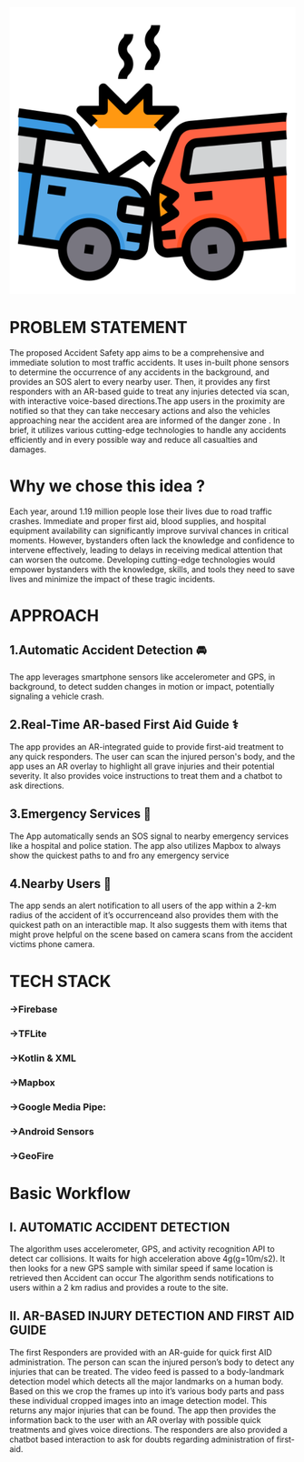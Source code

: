 ![flaticon_accident](/fender-bender.png)
# PROBLEM STATEMENT 
The proposed Accident Safety app aims to be a comprehensive and immediate solution to most traffic accidents. It uses in-built phone sensors to determine the occurrence of any accidents in the background, and provides an SOS alert to every nearby user. Then, it provides any first responders with an AR-based guide to treat any injuries detected via scan, with interactive voice-based directions.The app users in the proximity are notified so that they can take neccesary actions and also the vehicles approaching near the accident area are informed of the danger zone . In brief, it utilizes various cutting-edge technologies to handle any accidents efficiently and in every possible way and reduce all casualties and damages.
# Why we chose this idea ?
Each year, around 1.19 million people lose their lives due to road traffic crashes. Immediate and proper first aid, blood supplies, and hospital equipment availability can significantly improve survival chances in critical moments. However, bystanders often lack the knowledge and confidence to intervene effectively, leading to delays in receiving medical attention that can worsen the outcome. Developing cutting-edge technologies would empower bystanders with the knowledge, skills, and tools they need to save lives and minimize the impact of these tragic incidents.
# APPROACH 
 ## 1.Automatic Accident Detection 🚘
The app leverages smartphone sensors like accelerometer and GPS, in background, to detect sudden changes in motion or impact, potentially signaling a vehicle crash.
 ## 2.Real-Time AR-based First Aid Guide ⚕️
 The app provides an AR-integrated guide to provide first-aid treatment to any quick responders. The user can scan the injured person's body, and the app uses an AR overlay to highlight all grave injuries and their potential severity. It also provides voice instructions to treat them and a chatbot to ask directions.
 ## 3.Emergency Services 🏥
 The App automatically sends an SOS signal to nearby emergency services like a hospital and police station. The app also utilizes Mapbox to always show the quickest paths to and fro any emergency service
 ## 4.Nearby Users 🧍
 The app sends an alert notification to all users of the app within a 2-km radius of the accident of it’s occurrenceand also provides them with the quickest path on an interactible map. It also suggests them with items that might prove helpful on the scene based on camera scans from the accident victims phone camera.  
# TECH STACK 
### ->Firebase
### ->TFLite
### ->Kotlin & XML
### ->Mapbox
### ->Google Media Pipe:
### ->Android Sensors 
### ->GeoFire
# Basic Workflow
## I. AUTOMATIC ACCIDENT DETECTION 
 The algorithm uses accelerometer, GPS, and activity recognition API to detect car collisions.
 It waits for high acceleration above 4g(g=10m/s2).
 It then looks for a new GPS sample with similar speed if same location is  retrieved then Accident can occur
 The algorithm sends notifications to users within a 2 km radius and provides a route to the site.
## II. AR-BASED INJURY DETECTION AND FIRST AID GUIDE 
The first Responders are provided with an AR-guide for quick first AID administration.
The person can scan the injured person’s body to  detect any injuries that can be treated.
The video feed is passed to a body-landmark detection model which detects all the major landmarks on a human body. Based on this we crop the frames up into it’s various body parts and pass these individual cropped images into an image detection model. This returns any major injuries that can be found. 
The app then provides the information back to the user with an AR overlay with possible quick treatments and gives voice directions.
The responders are also provided a chatbot based interaction to ask for doubts regarding administration of first-aid.

